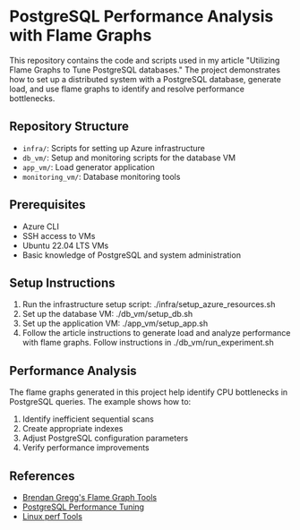 # PostgreSQL Performance Analysis with Flame Graphs

This repository contains the code and scripts used in my article "Utilizing Flame Graphs to Tune PostgreSQL databases." The project demonstrates how to set up a distributed system with a PostgreSQL database, generate load, and use flame graphs to identify and resolve performance bottlenecks.

## Repository Structure

- `infra/`: Scripts for setting up Azure infrastructure
- `db_vm/`: Setup and monitoring scripts for the database VM
- `app_vm/`: Load generator application
- `monitoring_vm/`: Database monitoring tools

## Prerequisites

- Azure CLI
- SSH access to VMs
- Ubuntu 22.04 LTS VMs
- Basic knowledge of PostgreSQL and system administration

## Setup Instructions

1. Run the infrastructure setup script:
./infra/setup_azure_resources.sh
2. Set up the database VM:
./db_vm/setup_db.sh
3. Set up the application VM:
./app_vm/setup_app.sh
4. Follow the article instructions to generate load and analyze performance with flame graphs.
Follow instructions in ./db_vm/run_experiment.sh

## Performance Analysis

The flame graphs generated in this project help identify CPU bottlenecks in PostgreSQL queries. The example shows how to:

1. Identify inefficient sequential scans
2. Create appropriate indexes
3. Adjust PostgreSQL configuration parameters
4. Verify performance improvements

## References

- [Brendan Gregg's Flame Graph Tools](https://github.com/brendangregg/FlameGraph)
- [PostgreSQL Performance Tuning](https://www.postgresql.org/docs/current/performance-tips.html)
- [Linux perf Tools](https://perf.wiki.kernel.org/index.php/Main_Page)